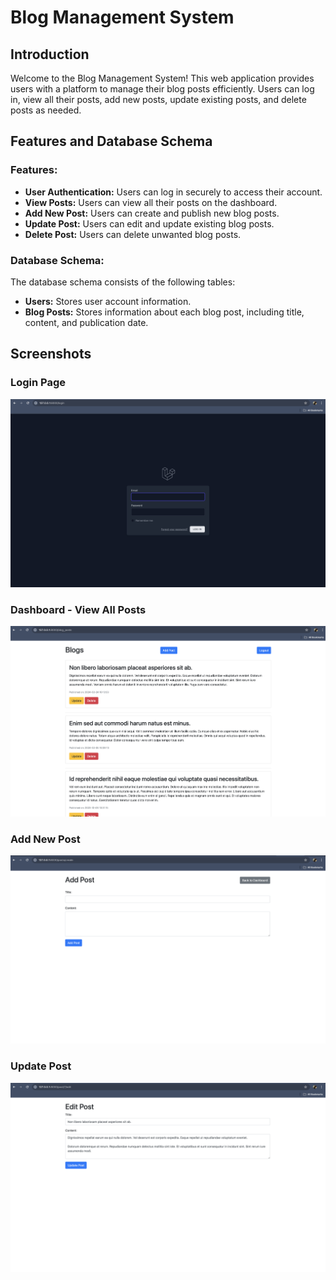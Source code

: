 # Blog Management System

## Introduction
Welcome to the Blog Management System! This web application provides users with a platform to manage their blog posts efficiently. Users can log in, view all their posts, add new posts, update existing posts, and delete posts as needed.

## Features and Database Schema
### Features:
- **User Authentication:** Users can log in securely to access their account.
- **View Posts:** Users can view all their posts on the dashboard.
- **Add New Post:** Users can create and publish new blog posts.
- **Update Post:** Users can edit and update existing blog posts.
- **Delete Post:** Users can delete unwanted blog posts.
  
### Database Schema:
The database schema consists of the following tables:
- **Users:** Stores user account information.
- **Blog Posts:** Stores information about each blog post, including title, content, and publication date.

## Screenshots
### Login Page
![Login Page](screenshots/Login.png)

### Dashboard - View All Posts
![Dashboard - View All Posts](screenshots/ViewPost.png)

### Add New Post
![Add New Post](screenshots/AddPost.png)

### Update Post
![Update Post](screenshots/updatePost.png)

